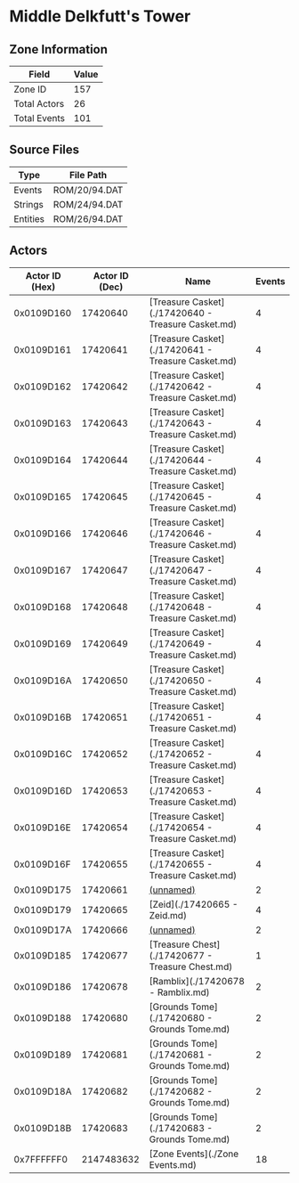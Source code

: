 # Middle Delkfutt's Tower

## Zone Information

| Field        |   Value |
|--------------|---------|
| Zone ID      |     157 |
| Total Actors |      26 |
| Total Events |     101 |

## Source Files

| Type     | File Path     |
|----------|---------------|
| Events   | ROM/20/94.DAT |
| Strings  | ROM/24/94.DAT |
| Entities | ROM/26/94.DAT |

## Actors

| Actor ID (Hex)   |   Actor ID (Dec) | Name                                               |   Events |
|------------------|------------------|----------------------------------------------------|----------|
| 0x0109D160       |         17420640 | [Treasure Casket](./17420640 - Treasure Casket.md) |        4 |
| 0x0109D161       |         17420641 | [Treasure Casket](./17420641 - Treasure Casket.md) |        4 |
| 0x0109D162       |         17420642 | [Treasure Casket](./17420642 - Treasure Casket.md) |        4 |
| 0x0109D163       |         17420643 | [Treasure Casket](./17420643 - Treasure Casket.md) |        4 |
| 0x0109D164       |         17420644 | [Treasure Casket](./17420644 - Treasure Casket.md) |        4 |
| 0x0109D165       |         17420645 | [Treasure Casket](./17420645 - Treasure Casket.md) |        4 |
| 0x0109D166       |         17420646 | [Treasure Casket](./17420646 - Treasure Casket.md) |        4 |
| 0x0109D167       |         17420647 | [Treasure Casket](./17420647 - Treasure Casket.md) |        4 |
| 0x0109D168       |         17420648 | [Treasure Casket](./17420648 - Treasure Casket.md) |        4 |
| 0x0109D169       |         17420649 | [Treasure Casket](./17420649 - Treasure Casket.md) |        4 |
| 0x0109D16A       |         17420650 | [Treasure Casket](./17420650 - Treasure Casket.md) |        4 |
| 0x0109D16B       |         17420651 | [Treasure Casket](./17420651 - Treasure Casket.md) |        4 |
| 0x0109D16C       |         17420652 | [Treasure Casket](./17420652 - Treasure Casket.md) |        4 |
| 0x0109D16D       |         17420653 | [Treasure Casket](./17420653 - Treasure Casket.md) |        4 |
| 0x0109D16E       |         17420654 | [Treasure Casket](./17420654 - Treasure Casket.md) |        4 |
| 0x0109D16F       |         17420655 | [Treasure Casket](./17420655 - Treasure Casket.md) |        4 |
| 0x0109D175       |         17420661 | [(unnamed)](./17420661.md)                         |        2 |
| 0x0109D179       |         17420665 | [Zeid](./17420665 - Zeid.md)                       |        4 |
| 0x0109D17A       |         17420666 | [(unnamed)](./17420666.md)                         |        2 |
| 0x0109D185       |         17420677 | [Treasure Chest](./17420677 - Treasure Chest.md)   |        1 |
| 0x0109D186       |         17420678 | [Ramblix](./17420678 - Ramblix.md)                 |        2 |
| 0x0109D188       |         17420680 | [Grounds Tome](./17420680 - Grounds Tome.md)       |        2 |
| 0x0109D189       |         17420681 | [Grounds Tome](./17420681 - Grounds Tome.md)       |        2 |
| 0x0109D18A       |         17420682 | [Grounds Tome](./17420682 - Grounds Tome.md)       |        2 |
| 0x0109D18B       |         17420683 | [Grounds Tome](./17420683 - Grounds Tome.md)       |        2 |
| 0x7FFFFFF0       |       2147483632 | [Zone Events](./Zone Events.md)                    |       18 |